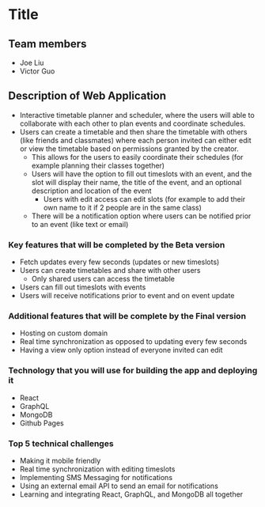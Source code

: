 # Title

## Team members
- Joe Liu
- Victor Guo

## Description of Web Application
- Interactive timetable planner and scheduler, where the users will able to collaborate with each other to plan events and coordinate schedules.
- Users can create a timetable and then share the timetable with others (like friends and classmates) where each person invited can either edit or view the timetable based on permissions granted by the creator.
    - This allows for the users to easily coordinate their schedules (for example planning their classes together) 
    - Users will have the option to fill out timeslots with an event, and the slot will display their name, the title of the event, and an optional description and location of the event
        - Users with edit access can edit slots (for example to add their own name to it if 2 people are in the same class)
    - There will be a notification option where users can be notified prior to an event (like text or email)


### Key features that will be completed by the Beta version
- Fetch updates every few seconds (updates or new timeslots)
- Users can create timetables and share with other users
    - Only shared users can access the timetable
- Users can fill out timeslots with events
- Users will receive notifications prior to event and on event update

### Additional features that will be complete by the Final version
- Hosting on custom domain
- Real time synchronization as opposed to updating every few seconds
- Having a view only option instead of everyone invited can edit

### Technology that you will use for building the app and deploying it
- React
- GraphQL
- MongoDB
- Github Pages

### Top 5 technical challenges
- Making it mobile friendly
- Real time synchronization with editing timeslots
- Implementing SMS Messaging for notifications
- Using an external email API to send an email for notifications 
- Learning and integrating React, GraphQL, and MongoDB all together